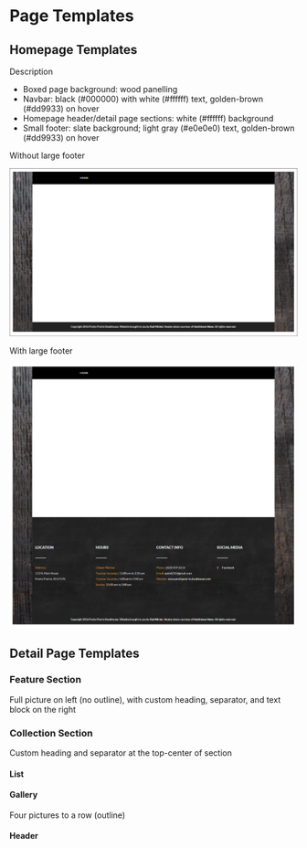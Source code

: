 # Page Templates

## Homepage Templates

Description
* Boxed page background: wood panelling
* Navbar: black (#000000) with white (#ffffff) text, golden-brown (#dd9933) on hover
* Homepage header/detail page sections: white (#ffffff) background
* Small footer: slate background; light gray (#e0e0e0) text, golden-brown (#dd9933) on hover

Without large footer

![](images/layout-and-color-scheme/page-template.jpg)

With large footer

![](images/layout-and-color-scheme/page-template-with-footer.jpg)

## Detail Page Templates

### Feature Section

Full picture on left (no outline), with custom heading, separator, and text block on the right

### Collection Section

Custom heading and separator at the top-center of section

#### List

#### Gallery

Four pictures to a row (outline)

#### Header
